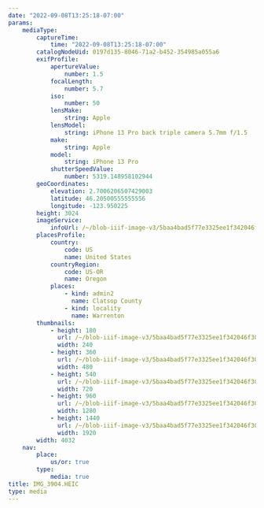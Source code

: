 ```yaml
---
date: "2022-09-08T13:25:18-07:00"
params:
    mediaType:
        captureTime:
            time: "2022-09-08T13:25:18-07:00"
        catalogNodeUid: 0197d135-8046-71a2-b452-354985a055a6
        exifProfile:
            apertureValue:
                number: 1.5
            focalLength:
                number: 5.7
            iso:
                number: 50
            lensMake:
                string: Apple
            lensModel:
                string: iPhone 13 Pro back triple camera 5.7mm f/1.5
            make:
                string: Apple
            model:
                string: iPhone 13 Pro
            shutterSpeedValue:
                number: 5319.148958102944
        geoCoordinates:
            elevation: 2.7006206507429003
            latitude: 46.20500555555556
            longitude: -123.950225
        height: 3024
        imageService:
            infoUrl: /~/blob-iiif-image-v3/5baa4bad5f77e3325ee1f342046f30cf8cc0c4720cf321215de2a93f3d96dbc1/info.json
        placesProfile:
            country:
                code: US
                name: United States
            countryRegion:
                code: US-OR
                name: Oregon
            places:
                - kind: admin2
                  name: Clatsop County
                - kind: locality
                  name: Warrenton
        thumbnails:
            - height: 180
              url: /~/blob-iiif-image-v3/5baa4bad5f77e3325ee1f342046f30cf8cc0c4720cf321215de2a93f3d96dbc1/full/240%2C180/0/default.jpg
              width: 240
            - height: 360
              url: /~/blob-iiif-image-v3/5baa4bad5f77e3325ee1f342046f30cf8cc0c4720cf321215de2a93f3d96dbc1/full/480%2C360/0/default.jpg
              width: 480
            - height: 540
              url: /~/blob-iiif-image-v3/5baa4bad5f77e3325ee1f342046f30cf8cc0c4720cf321215de2a93f3d96dbc1/full/720%2C540/0/default.jpg
              width: 720
            - height: 960
              url: /~/blob-iiif-image-v3/5baa4bad5f77e3325ee1f342046f30cf8cc0c4720cf321215de2a93f3d96dbc1/full/1280%2C960/0/default.jpg
              width: 1280
            - height: 1440
              url: /~/blob-iiif-image-v3/5baa4bad5f77e3325ee1f342046f30cf8cc0c4720cf321215de2a93f3d96dbc1/full/1920%2C1440/0/default.jpg
              width: 1920
        width: 4032
    nav:
        place:
            us/or: true
        type:
            media: true
title: IMG_3904.HEIC
type: media
---
```

